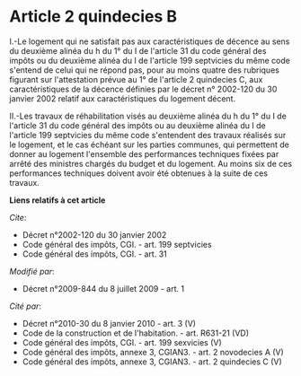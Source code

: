 # Article 2 quindecies B

I.-Le logement qui ne satisfait pas aux caractéristiques de décence au sens du deuxième alinéa du h du 1° du I de l'article
31 du code général des impôts ou du deuxième alinéa du I de l'article 199 septvicies du même code s'entend de celui qui ne
répond pas, pour au moins quatre des rubriques figurant sur l'attestation prévue au 1° de l'article 2 quindecies C, aux
caractéristiques de la décence définies par le décret n° 2002-120 du 30 janvier 2002 relatif aux caractéristiques du logement
décent. 

II.-Les travaux de réhabilitation visés au deuxième alinéa du h du 1° du I de l'article 31 du code général des impôts ou au
deuxième alinéa du I de l'article 199 septvicies du même code s'entendent des travaux réalisés sur le logement, et le cas
échéant sur les parties communes, qui permettent de donner au logement l'ensemble des performances techniques fixées par
arrêté des ministres chargés du budget et du logement. Au moins six de ces performances techniques doivent avoir été obtenues
à la suite de ces travaux.

**Liens relatifs à cet article**

_Cite_:

  - Décret n°2002-120 du 30 janvier 2002
  - Code général des impôts, CGI. - art. 199 septvicies
  - Code général des impôts, CGI. - art. 31

_Modifié par_:

  - Décret n°2009-844 du 8 juillet 2009 - art. 1

_Cité par_:

  - Décret n°2010-30 du 8 janvier 2010 - art. 3 (V)
  - Code de la construction et de l'habitation. - art. R631-21 (VD)
  - Code général des impôts, CGI. - art. 199 sexvicies (V)
  - Code général des impôts, annexe 3, CGIAN3. - art. 2 novodecies A (V)
  - Code général des impôts, annexe 3, CGIAN3. - art. 2 quindecies C (V)
